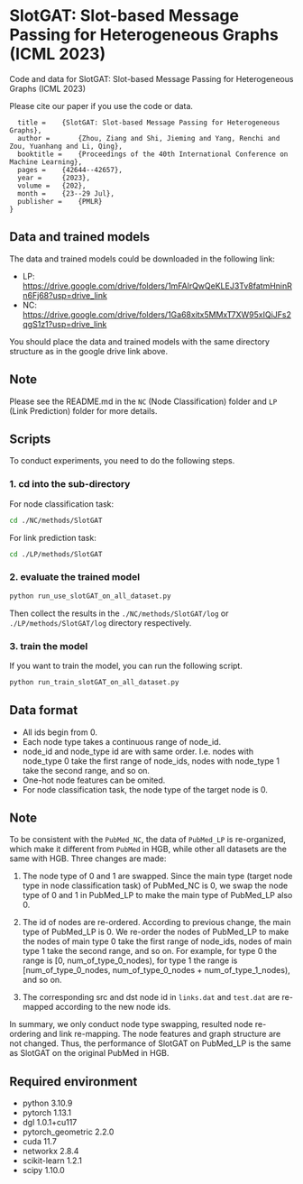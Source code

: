 
# SlotGAT: Slot-based Message Passing for Heterogeneous Graphs (ICML 2023)

Code and data for SlotGAT: Slot-based Message Passing for Heterogeneous Graphs (ICML 2023)

Please cite our paper if you use the code or data.

```@InProceedings{pmlr-v202-zhou23j,
  title = 	 {SlotGAT: Slot-based Message Passing for Heterogeneous Graphs},
  author =       {Zhou, Ziang and Shi, Jieming and Yang, Renchi and Zou, Yuanhang and Li, Qing},
  booktitle = 	 {Proceedings of the 40th International Conference on Machine Learning},
  pages = 	 {42644--42657},
  year = 	 {2023},
  volume = 	 {202},
  month = 	 {23--29 Jul},
  publisher =    {PMLR}
}
```


## Data and trained models

The data and trained models could be downloaded in the following link:


* LP: https://drive.google.com/drive/folders/1mFAlrQwQeKLEJ3Tv8fatmHninRn6Fj68?usp=drive_link
* NC: https://drive.google.com/drive/folders/1Ga68xitx5MMxT7XW95xIQiJFs2qgS1z1?usp=drive_link

You should place the data and trained models with the same directory structure as in the google drive link above.

## Note

Please see the README.md in the `NC` (Node Classification) folder  and `LP` (Link Prediction) folder for more details. 

## Scripts

To conduct experiments, you need to do the following steps.

### 1. cd into the sub-directory

For node classification task:
```bash
cd ./NC/methods/SlotGAT
```

For link prediction task:
```bash
cd ./LP/methods/SlotGAT
```

### 2. evaluate the trained model

```bash
python run_use_slotGAT_on_all_dataset.py
```

Then collect the results in the `./NC/methods/SlotGAT/log` or `./LP/methods/SlotGAT/log` directory respectively.

### 3. train the model

If you want to train the model, you can run the following script.


```bash
python run_train_slotGAT_on_all_dataset.py  
```



## Data format

* All ids begin from 0.
* Each node type takes a continuous range of node_id.
* node_id and node_type id are with same order. I.e. nodes with node_type 0 take the first range of node_ids, nodes with node_type 1 take the second range, and so on.
* One-hot node features can be omited.
* For node classification task, the node type of the target node is 0.


## Note

To be consistent with the `PubMed_NC`, the data of `PubMed_LP` is re-organized, which make it different from `PubMed` in HGB, while other all datasets are the same with HGB. Three changes are made:

1. The node type of 0 and 1 are swapped. Since the main type (target node type in node classification task) of PubMed_NC is 0, we swap the node type of 0 and 1 in PubMed_LP to make the main type of PubMed_LP also 0.

2. The id of nodes are re-ordered. According to previous change, the main type of PubMed_LP is 0. We re-order the nodes of PubMed_LP to make the nodes of main type 0 take the first range of node_ids, nodes of main type 1 take the second range, and so on. For example, for type 0 the range is [0, num_of_type_0_nodes), for type 1 the range is [num_of_type_0_nodes, num_of_type_0_nodes + num_of_type_1_nodes), and so on.

3. The corresponding src and dst node id in `links.dat` and `test.dat` are re-mapped according to the new node ids. 

In summary, we only conduct node type swapping, resulted node re-ordering and link re-mapping. The node features and graph structure are not changed. Thus, the performance of SlotGAT on PubMed_LP is the same as SlotGAT on the original PubMed in HGB. 



## Required environment

* python 3.10.9
* pytorch 1.13.1
* dgl 1.0.1+cu117
* pytorch_geometric 2.2.0
* cuda 11.7
* networkx 2.8.4
* scikit-learn 1.2.1
* scipy 1.10.0




